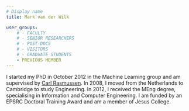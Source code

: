 ```yaml
---
# Display name
title: Mark van der Wilk

user_groups:
    # - FACULTY
    # - SENIOR RESEARCHERS
    # - POST-DOCS
    # - VISITORS
    # - GRADUATE STUDENTS
    - PREVIOUS MEMBER
---
```


I started my PhD in October 2012 in the Machine Learning group and am supervised by [Carl Rasmussen](http://learning.eng.cam.ac.uk/carl/). In 2008, I moved from the Netherlands to Cambridge to study Engineering. In 2012, I received the MEng degree, specialising in Information and Computer Engineering. I am funded by an EPSRC Doctoral Training Award and am a member of Jesus College.